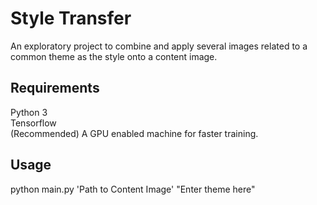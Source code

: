 # Style Transfer
An exploratory project to combine and apply several images related to a common theme as the style onto a content image. 

## Requirements
Python 3 </br>
Tensorflow </br>
(Recommended) A GPU enabled machine for faster training.

## Usage
python main.py 'Path to Content Image' "Enter theme here"
